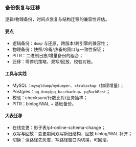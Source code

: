 ### 备份恢复与迁移

逻辑/物理备份，时间点恢复与结构迁移的兼容性评估。

#### 要点
- 逻辑备份：`dump` 与还原，跨版本/跨引擎的兼容性；
- 物理备份：快照/冷备/热备的窗口与一致性保证；
- PITR：二进制日志/增量备份的组合；
- 迁移：零停机策略、双写/回放、校验对账。

#### 工具与实践

- MySQL：`mysqldump`/`mydumper`、`xtrabackup`（物理增量）；
- Postgres：`pg_dump`/`pg_basebackup`、`pgBackRest`；
- 校验：checksum/行数比对/业务抽样；
- PITR：binlog/WAL + 基础备份。

#### 大表迁移

- 在线变更：影子表/pt-online-schema-change；
- 双写与回放：变更期间双写新旧结构，回放 binlog/WAL 补齐；
- 切换：读路径先灰度，写路径窗口内切换，可回滚。
